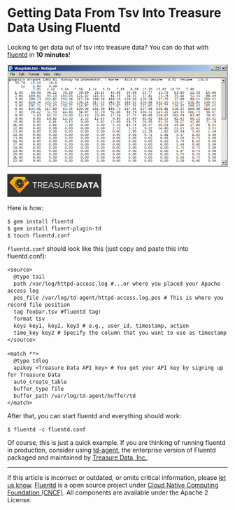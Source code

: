 # Getting Data From Tsv Into Treasure Data Using Fluentd

Looking to get data out of tsv into treasure data? You can do that with
[fluentd](//fluentd.org) in **10 minutes**!

![](/images/plugin_icon/tsv.png)


![](/images/plugin_icon/treasure_data.png)

Here is how:

``` {.CodeRay}
$ gem install fluentd
$ gem install fluent-plugin-td
$ touch fluentd.conf
```

`fluentd.conf` should look like this (just copy and paste this into
fluentd.conf):

``` {.CodeRay}
<source>
  @type tail
  path /var/log/httpd-access.log #...or where you placed your Apache access log
  pos_file /var/log/td-agent/httpd-access.log.pos # This is where you record file position
  tag foobar.tsv #fluentd tag!
  format tsv
  keys key1, key2, key3 # e.g., user_id, timestamp, action
  time_key key2 # Specify the column that you want to use as timestamp
</source>

<match **>
  @type tdlog
  apikey <Treasure Data API key> # You get your API key by signing up for Treasure Data
  auto_create_table
  buffer_type file
  buffer_path /var/log/td-agent/buffer/td
</match>
```

After that, you can start fluentd and everything should work:

``` {.CodeRay}
$ fluentd -c fluentd.conf
```

Of course, this is just a quick example. If you are thinking of running
fluentd in production, consider using [td-agent](/articles/td-agent.md),
the enterprise version of Fluentd packaged and maintained by [Treasure
Data, Inc.](//www.treasure-data.com).


------------------------------------------------------------------------


If this article is incorrect or outdated, or omits critical information,
please [let us know](https://github.com/fluent/fluentd-docs/issues?state=open).
[Fluentd](http://www.fluentd.org/) is a open source project under [Cloud
Native Computing Foundation (CNCF)](https://cncf.io/). All components
are available under the Apache 2 License.
